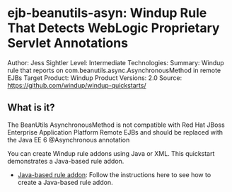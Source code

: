 ejb-beanutils-asyn: Windup Rule That Detects WebLogic Proprietary Servlet Annotations
=============================================================================================

Author: Jess Sightler
Level: Intermediate
Technologies: 
Summary: Windup rule that reports on com.beanutils.async.AsynchronousMethod in remote EJBs
Target Product: Windup
Product Versions: 2.0
Source: <https://github.com/windup/windup-quickstarts/>

What is it?
-----------

The BeanUtils AsynchronousMethod is not compatible with Red Hat JBoss Enterprise Application Platform Remote EJBs and should be replaced with the Java EE 6 @Asynchronous annotation

You can create Windup rule addons using Java or XML. This quickstart demonstrates a Java-based rule addon.

* [Java-based rule addon](rules-java/README.md): Follow the instructions here to see how to create a Java-based rule addon.




